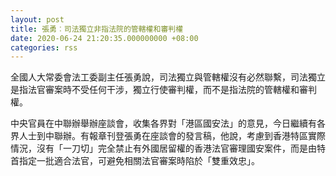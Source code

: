 ```yaml
---
layout: post
title: 張勇︰司法獨立非指法院的管轄權和審判權
date: 2020-06-24 21:20:35.000000000 +08:00
categories: rss
---
```


全國人大常委會法工委副主任張勇說，司法獨立與管轄權沒有必然聯繫，司法獨立是指法官審案時不受任何干涉，獨立行使審判權，而不是指法院的管轄權和審判權。

中央官員在中聯辦舉辦座談會，收集各界對「港區國安法」的意見，今日繼續有各界人士到中聯辦。有報章刊登張勇在座談會的發言稿，他說，考慮到香港特區實際情況，沒有「一刀切」完全禁止有外國居留權的香港法官審理國安案件，而是由特首指定一批適合法官，可避免相關法官審案時陷於「雙重效忠」。
